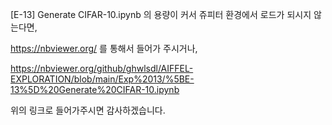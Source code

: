 [E-13] Generate CIFAR-10.ipynb 의 용량이 커서 쥬피터 환경에서 로드가 되시지 않는다면,

https://nbviewer.org/ 를 통해서 들어가 주시거나,

https://nbviewer.org/github/ghwlsdl/AIFFEL-EXPLORATION/blob/main/Exp%2013/%5BE-13%5D%20Generate%20CIFAR-10.ipynb

위의 링크로 들어가주시면 감사하겠습니다.
